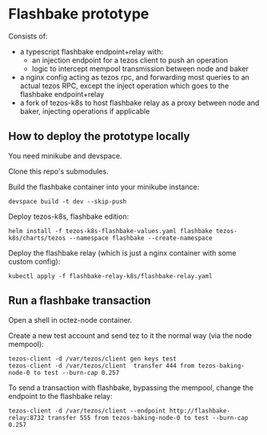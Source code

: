 Flashbake prototype
===================

Consists of:

* a typescript flashbake endpoint+relay with:
  * an injection endpoint for a tezos client to push an operation
  * logic to intercept mempool transmission between node and baker
* a nginx config acting as tezos rpc, and forwarding most queries to an actual tezos RPC, except the inject operation which goes to the flashbake endpoint+relay
* a fork of tezos-k8s to host flashbake relay as a proxy between node and baker, injecting operations if applicable

## How to deploy the prototype locally

You need minikube and devspace.

Clone this repo's submodules.

Build the flashbake container into your minikube instance:

```
devspace build -t dev --skip-push
```

Deploy tezos-k8s, flashbake edition:

```
helm install -f tezos-k8s-flashbake-values.yaml flashbake tezos-k8s/charts/tezos --namespace flashbake --create-namespace
```

Deploy the flashbake relay (which is just a nginx container with some custom config):

```
kubectl apply -f flashbake-relay-k8s/flashbake-relay.yaml
```

## Run a flashbake transaction

Open a shell in octez-node container.

Create a new test account and send tez to it the normal way (via the node mempool):

```
tezos-client -d /var/tezos/client gen keys test
tezos-client -d /var/tezos/client  transfer 444 from tezos-baking-node-0 to test --burn-cap 0.257
```

To send a transaction with flashbake, bypassing the mempool, change the endpoint to the flashbake relay:

```
tezos-client -d /var/tezos/client --endpoint http://flashbake-relay:8732 transfer 555 from tezos-baking-node-0 to test --burn-cap 0.257
```
